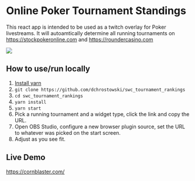 # Online Poker Tournament Standings

This react app is intended to be used as a twitch overlay for Poker livestreams.  It will autoamtically determine all running tournaments on https://stockpokeronline.com and https://roundercasino.com

<img src="https://raw.githubusercontent.com/dchrostowski/swc_tournament_rankings/master/widget_demo.png"/>

## How to use/run locally

1. [Install yarn](https://classic.yarnpkg.com/en/docs/install)
2. `git clone https://github.com/dchrostowski/swc_tournament_rankings`
3. `cd swc_tournament_rankings`
4. `yarn install`
5. `yarn start`
6. Pick a running tournament and a widget type, click the link and copy the URL.
6. Open OBS Studio, configure a new browser plugin source, set the URL to whatever was picked on the start screen.
7. Adjust as you see fit.

## Live Demo
https://cornblaster.com/